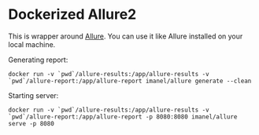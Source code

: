 # Dockerized Allure2

This is wrapper around [Allure](https://docs.qameta.io/allure/). You can use it like Allure installed on your local machine.

Generating report:

```
docker run -v `pwd`/allure-results:/app/allure-results -v `pwd`/allure-report:/app/allure-report imanel/allure generate --clean
```

Starting server:

```
docker run -v `pwd`/allure-results:/app/allure-results -v `pwd`/allure-report:/app/allure-report -p 8080:8080 imanel/allure serve -p 8080
```
